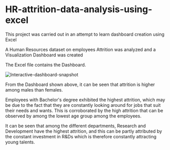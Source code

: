 # HR-attrition-data-analysis-using-excel

This project was carried out in an attempt to learn dashboard creation using Excel

A Human Resources dataset on employees Attrition was analyzed and a Visualization Dashboard was created

The Excel file contains the Dashboard.



![Interactive-dashboard-snapshot](https://github.com/YinkaOlusola/hr-attrition-data-analysis-using-excel/assets/52519547/be59231e-a07b-430d-b9c7-3b0246efa4bb)

From the Dashboard shown above, it can be seen that attrition is higher among males than females.

Employees with Bachelor's degree exhibited the highest attrition, which may be due to the fact that they are constantly looking around
for jobs that suit their needs and wants. This is corroborated by the high attrition that can be observed by among the lowest age group among the employees.


It can be seen that among the different departments, Research and Development have the highest attrition, and this can be partly attributed by the constant investment
in R&Ds which is therefore constantly attracting young talents.
